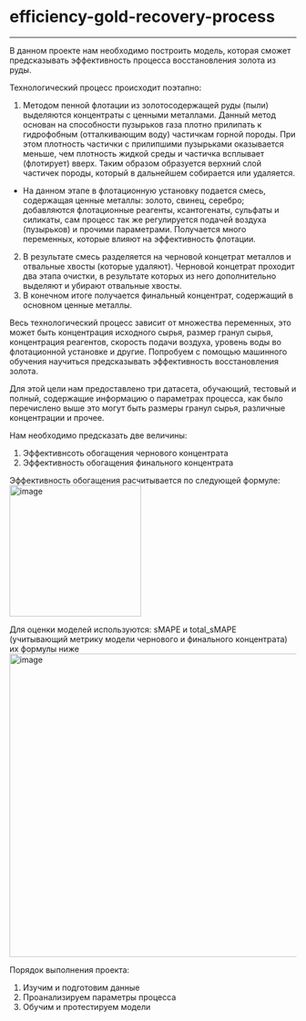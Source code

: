 # efficiency-gold-recovery-process
___
В данном проекте нам необходимо построить модель, которая сможет предсказывать эффективность процесса восстановления золота из руды.

Технологический процесс происходит поэтапно:
1. Методом пенной флотации из золотосодержащей руды (пыли) выделяются концентраты с ценными металлами. Данный метод основан на способности пузырьков газа плотно прилипать к гидрофобным (отталкивающим воду) частичкам горной породы. При этом плотность частички с прилипшими пузырьками оказывается меньше, чем плотность жидкой среды и частичка всплывает (флотирует) вверх. Таким образом образуется верхний слой частичек породы, который в дальнейшем собирается или удаляется.  
* На данном этапе в флотационную установку подается смесь, содержащая ценные металлы: золото, свинец, серебро; добавляются флотационные реагенты, ксантогенаты, сульфаты и силикаты, сам процесс так же регулируется подачей воздуха (пузырьков) и прочими параметрами. Получается много переменных, которые влияют на эффективность флотации.
2. В результате смесь разделяется на черновой концетрат металлов и отвальные хвосты (которые удаляют). Черновой концетрат проходит два этапа очистки, в результате которых из него дополнительно выделяют и убирают отвальные хвосты.
3. В конечном итоге получается финальный концентрат, содержащий в основном ценные металлы.

Весь технологический процесс зависит от множества переменных, это может быть концентрация исходного сырья, размер гранул сырья, концентрация реагентов, скорость подачи воздуха, уровень воды во флотационной установке и другие. Попробуем с помощью машинного обучения научиться предсказывать эффективность восстановления золота.

Для этой цели нам предоставлено три датасета, обучающий, тестовый и полный, содержащие информацию о параметрах процесса, как было перечислено выше это могут быть размеры гранул сырья, различные концентрации и прочее.

Нам необходимо предсказать две величины:
1. Эффективнсоть обогащения чернового концентрата
2. Эффективность обогащения финального концентрата

Эффективность обогащения расчитывается по следующей формуле:
<img width="231" alt="image" src="https://user-images.githubusercontent.com/109238063/204109185-5f04e332-31e8-4600-83ec-298f166314dc.png">

Для оценки моделей используются: sMAPE и total_sMAPE (учитывающий метрику модели чернового и финального концентрата) их формулы ниже
<img width="533" alt="image" src="https://user-images.githubusercontent.com/109238063/204109204-fa70280d-a7f0-41c8-87e2-14b37b9dc842.png">


Порядок выполнения проекта:
1. Изучим и подготовим данные
2. Проанализируем параметры процесса
3. Обучим и протестируем модели
